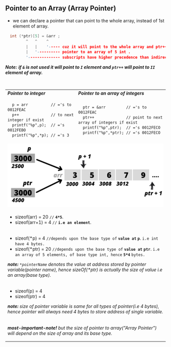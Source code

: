## Pointer to an Array (Array Pointer) 
- we can declare a pointer that can point to the whole array, instead of 1st element of array.

```C
  int (*ptr)[5] = &arr ;
         ^   ^    ^
         |   |    '----- cuz it will point to the whole array and ptr++ to the next array.
         |   '---------- pointer to an array of 5 int .
         '-------------- subscripts have higher precedence than indirection therefore ``( )`` necessary.  
```

***Note:*** ***if ``&`` is not used it will point to ``I`` element and ``ptr++`` will point to ``II`` element of array.***

</br>

<table>
<tr>
<td><b><em> Pointer to integer </em></b></td> 
<td><b><em> Pointer to an array of integers </em></b></td> 
</tr>
<tr>
<td>  

```
  p = arr          // ='s to 0012FEAC
  p++              // to next integer if exist
  printf("%p",p);  // ='s 0012FEBO
  printf("%p",*p); // ='s 3
```
</td>
<td>  

```
  ptr = &arr         // ='s to 0012FEAC
  ptr++              // point to next array of integers if exist
  printf("%p",ptr);  // ='s 0012FECO
  printf("%p",*ptr); // ='s 0012FECO
```
</td>
</tr>
<tr>
<td colspan="2" align="center">
<a href="#"><img src="../images/pointer_to_an_array_example.png" width="600px"></a>
</td>
</tr>
<tr>
<td colspan="2">
  
- sizeof(arr) = 20 ``//`` **``4*5``**.
- sizeof(arr+1) = 4 ``//`` **``i.e an element``**.

</td>
</tr>
<tr>
<td colspan="2">
  
- sizeof(*p) = 4    ``//depends upon the base type of`` **``value at``** **``p``**. ``i.e int have 4 bytes.``
- sizeof(*ptr) = 20 ``//depends upon the base type of`` **``value at``** **``ptr``**. ``i.e an array of 5 elements, of base type int, hence`` **``5*4``** ``bytes.``

***note:*** _``*pointerName`` denotes the value at address stored by pointer variable(pointer name), hence sizeOf(*ptr) is actually the size of value i.e an array(base type)._
</td>
</tr>
<tr>
<td colspan="2">
  
- sizeof(p) = 4   
- sizeof(ptr) = 4 
  
***note:*** _size of pointer variable is same for all types of pointer(i.e 4 bytes), hence pointer will always need 4 bytes to store address of single variable._
</td>
</tr>
<tr>
<td colspan="2">
  
***most-important-note!*** _but the size of pointer to array("Array Pointer") will depend on the size of array and its base type._

</td>
</tr>  
</table>




